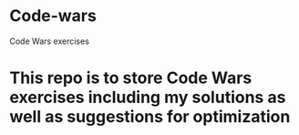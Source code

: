 # Code-wars
Code Wars exercises
# This repo is to store Code Wars exercises including my solutions as well as suggestions for optimization
